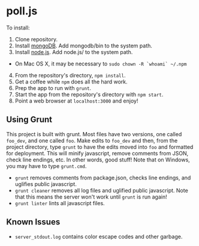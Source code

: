 poll.js
================================
To install:

1. Clone repository.
2. Install [mongoDB](http://www.mongodb.org/downloads). Add mongodb/bin to the system path.
3. Install [node.js](http://nodejs.org/download/). Add node.js/ to the system path.
  * On Mac OS X, it may be necessary to ``sudo chown -R `whoami` ~/.npm``
4. From the repository's directory, `npm install`.
5. Get a coffee while `npm` does all the hard work.
6. Prep the app to run with `grunt`.
7. Start the app from the repository's directory with `npm start`.
8. Point a web browser at `localhost:3000` and enjoy!

Using Grunt
---------------------------------
This project is built with grunt. Most files have two versions, one called `foo_dev`, and one called `foo`. Make edits to `foo_dev` and then, from the project directory, type `grunt` to have the edits moved into `foo` and formatted for deployment. This will minify javascript, remove comments from JSON, check line endings, etc. In other words, good stuff! Note that on Windows, you may have to type `grunt.cmd`.

* `grunt` removes comments from package.json, checks line endings, and uglifies public javascript.
* `grunt cleaner` removes all log files and uglified public javascript. Note that this means the server won't work until `grunt` is run again!
* `grunt linter` lints all javascript files.

Known Issues
---------------------------------
* `server_stdout.log` contains color escape codes and other garbage.